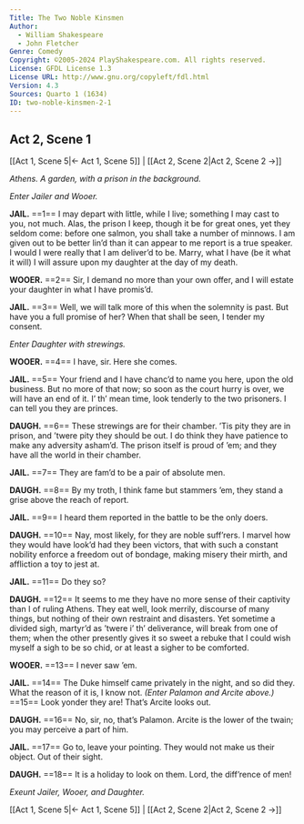 ```yaml
---
Title: The Two Noble Kinsmen
Author: 
  - William Shakespeare
  - John Fletcher
Genre: Comedy
Copyright: ©2005-2024 PlayShakespeare.com. All rights reserved.
License: GFDL License 1.3
License URL: http://www.gnu.org/copyleft/fdl.html
Version: 4.3
Sources: Quarto 1 (1634)
ID: two-noble-kinsmen-2-1
---
```


## Act 2, Scene 1
[[Act 1, Scene 5|← Act 1, Scene 5]] | [[Act 2, Scene 2|Act 2, Scene 2 →]]

*Athens. A garden, with a prison in the background.*

*Enter Jailer and Wooer.*

**JAIL.**
==1== I may depart with little, while I live; something I may cast to you, not much. Alas, the prison I keep, though it be for great ones, yet they seldom come: before one salmon, you shall take a number of minnows. I am given out to be better lin’d than it can appear to me report is a true speaker. I would I were really that I am deliver’d to be. Marry, what I have (be it what it will) I will assure upon my daughter at the day of my death.

**WOOER.**
==2== Sir, I demand no more than your own offer, and I will estate your daughter in what I have promis’d.

**JAIL.**
==3== Well, we will talk more of this when the solemnity is past. But have you a full promise of her? When that shall be seen, I tender my consent.

*Enter Daughter with strewings.*

**WOOER.**
==4== I have, sir. Here she comes.

**JAIL.**
==5== Your friend and I have chanc’d to name you here, upon the old business. But no more of that now; so soon as the court hurry is over, we will have an end of it. I’ th’ mean time, look tenderly to the two prisoners. I can tell you they are princes.

**DAUGH.**
==6== These strewings are for their chamber. ’Tis pity they are in prison, and ’twere pity they should be out. I do think they have patience to make any adversity asham’d. The prison itself is proud of ’em; and they have all the world in their chamber.

**JAIL.**
==7== They are fam’d to be a pair of absolute men.

**DAUGH.**
==8== By my troth, I think fame but stammers ’em, they stand a grise above the reach of report.

**JAIL.**
==9== I heard them reported in the battle to be the only doers.

**DAUGH.**
==10== Nay, most likely, for they are noble suff’rers. I marvel how they would have look’d had they been victors, that with such a constant nobility enforce a freedom out of bondage, making misery their mirth, and affliction a toy to jest at.

**JAIL.**
==11== Do they so?

**DAUGH.**
==12== It seems to me they have no more sense of their captivity than I of ruling Athens. They eat well, look merrily, discourse of many things, but nothing of their own restraint and disasters. Yet sometime a divided sigh, martyr’d as ’twere i’ th’ deliverance, will break from one of them; when the other presently gives it so sweet a rebuke that I could wish myself a sigh to be so chid, or at least a sigher to be comforted.

**WOOER.**
==13== I never saw ’em.

**JAIL.**
==14== The Duke himself came privately in the night, and so did they. What the reason of it is, I know not.
*(Enter Palamon and Arcite above.)*
==15== Look yonder they are! That’s Arcite looks out.

**DAUGH.**
==16== No, sir, no, that’s Palamon. Arcite is the lower of the twain; you may perceive a part of him.

**JAIL.**
==17== Go to, leave your pointing. They would not make us their object. Out of their sight.

**DAUGH.**
==18== It is a holiday to look on them. Lord, the diff’rence of men!

*Exeunt Jailer, Wooer, and Daughter.*

[[Act 1, Scene 5|← Act 1, Scene 5]] | [[Act 2, Scene 2|Act 2, Scene 2 →]]